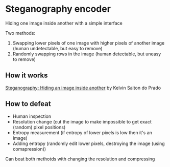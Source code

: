 # Steganography encoder
Hiding one image inside another with a simple interface 

Two methods:

 1. Swapping lower pixels of one image with higher pixels of another image (human undetectable, but easy to remove)
 2. Randomly swapping rows in the image (human detectable, but uneasy to remove)

## How it works
[Steganography: Hiding an image inside another](https://towardsdatascience.com/steganography-hiding-an-image-inside-another-77ca66b2acb1) by Kelvin Salton do Prado

## How to defeat

- Human inspection
- Resolution change (cut the image to make impossible to get exact (random) pixel positions)
- Entropy measurement (if entropy of lower pixels is low then it's an image)
- Adding entropy (randomly edit lower pixels, destroying the image (using comapression))

Can beat both methotds with changing the resolution and compressing

